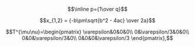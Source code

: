 
$$\inline p={1\over q}$$

$$x_{1,2} = {-b\pm\sqrt{b^2 - 4ac} \over 2a}$$

$$T^{\mu\nu}=\begin{pmatrix}
\varepsilon&0&0&0\\
0&\varepsilon/3&0&0\\
0&0&\varepsilon/3&0\\
0&0&0&\varepsilon/3
\end{pmatrix},$$
